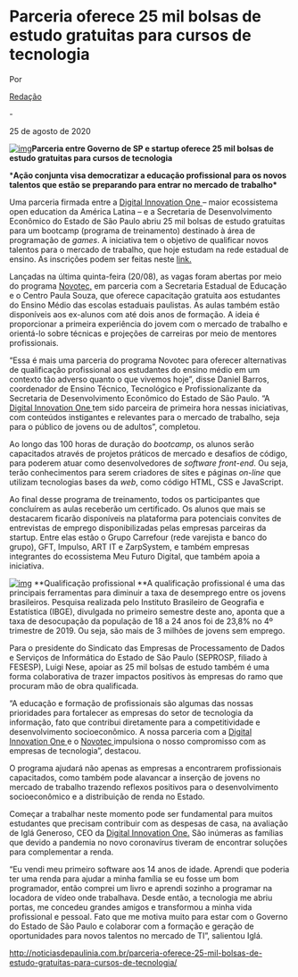 # Parceria oferece 25 mil bolsas de estudo gratuitas para cursos de tecnologia

Por

 [Redação](http://noticiasdepaulinia.com.br/author/admin/)

 \-

 25 de agosto de 2020

[![img](http://noticiasdepaulinia.com.br/wp-content/uploads/2020/08/Bolsas-de-estudo-para-cursos-de-tecnologia.jpg)](http://noticiasdepaulinia.com.br/wp-content/uploads/2020/08/Bolsas-de-estudo-para-cursos-de-tecnologia.jpg)**Parceria entre Governo de SP e startup oferece 25 mil bolsas de estudo gratuitas para cursos de tecnologia**

***Ação conjunta visa democratizar a educação profissional para os novos
talentos que estão se preparando para entrar no mercado de trabalho\***

Uma parceria firmada entre a [Digital Innovation One ](https://yxeesedediyinge.i-mpr.com/link.php?code=bDpodHRwJTNBJTJGJTJGZGlnaXRhbGlubm92YXRpb24ub25lJTJGOjExNjg2NDAxMjQ6cmVkYWNhb0Bub3RpY2lhc2RlcGF1bGluaWEuY29tLmJyOjU5NDY0Mg==)– maior ecossistema open education da América Latina – e a Secretaria de Desenvolvimento Econômico do Estado de São Paulo abriu 25 mil bolsas de estudo gratuitas para um bootcamp (programa de treinamento) destinado à área de programação de *games*. A iniciativa tem o objetivo de qualificar novos talentos para o mercado de trabalho, que hoje estudam na rede estadual de ensino. As inscrições podem ser feitas neste [link.](https://yxeesedediyinge.i-mpr.com/link.php?code=bDpodHRwJTNBJTJGJTJGZGlnaXRhbGlubm92YXRpb24ub25lJTJGYm9vdGNhbXBzJTJGamF2YXNjcmlwdC1nYW1lLWRldmVsb3BlcjoxMTY4NjQwMTI0OnJlZGFjYW9Abm90aWNpYXNkZXBhdWxpbmlhLmNvbS5icjoyZjhkOTI=)

Lançadas na última quinta-feira (20/08), as vagas foram abertas por meio do programa [Novotec,](https://yxeesedediyinge.i-mpr.com/link.php?code=bDpodHRwJTNBJTJGJTJGd3d3Lm5vdm90ZWMuc3AuZ292LmJyJTJGJTIzUHJvZ3JhbWE6MTE2ODY0MDEyNDpyZWRhY2FvQG5vdGljaWFzZGVwYXVsaW5pYS5jb20uYnI6NzJiZGU1) em parceria com a Secretaria Estadual de Educação e o Centro Paula Souza, que oferece capacitação gratuita aos estudantes do Ensino Médio das escolas estaduais paulistas. As aulas também estão disponíveis aos ex-alunos com até dois anos de formação. A ideia é proporcionar a primeira experiência do jovem com o mercado de trabalho e orientá-lo sobre técnicas e projeções de carreiras por meio de mentores profissionais.

“Essa é mais uma parceria do programa Novotec para oferecer alternativas de qualificação profissional aos estudantes do ensino médio em um contexto tão adverso quanto o que vivemos hoje”, disse Daniel Barros, coordenador de Ensino Técnico, Tecnológico e Profissionalizante da Secretaria de Desenvolvimento Econômico do Estado de São Paulo. “A [Digital Innovation One ](https://yxeesedediyinge.i-mpr.com/link.php?code=bDpodHRwJTNBJTJGJTJGZGlnaXRhbGlubm92YXRpb24ub25lJTJGOjExNjg2NDAxMjQ6cmVkYWNhb0Bub3RpY2lhc2RlcGF1bGluaWEuY29tLmJyOjU5NDY0Mg==)tem sido parceira de primeira hora nessas iniciativas, com conteúdos instigantes e relevantes para o mercado de trabalho, seja para o público de jovens ou de adultos”, completou.

Ao longo das 100 horas de duração do *bootcamp*, os alunos serão capacitados através de projetos práticos de mercado e desafios de código, para poderem atuar como desenvolvedores de *software front-end*. Ou seja, terão conhecimentos para serem criadores de sites e páginas *on-line* que utilizam tecnologias bases da *web*, como código HTML, CSS e JavaScript.

Ao final desse programa de treinamento, todos os participantes que concluírem as aulas receberão um certificado. Os alunos que mais se destacarem ficarão disponíveis na plataforma para potenciais convites de entrevistas de emprego disponibilizadas pelas empresas parceiras da startup. Entre elas estão o Grupo Carrefour (rede varejista e banco do grupo), GFT, Impulso, ART IT e ZarpSystem, e também empresas integrantes do ecossistema Meu Futuro Digital, que também apoia a iniciativa.

[![img](http://noticiasdepaulinia.com.br/wp-content/uploads/2020/08/Bolsas-de-estudo-para-cursos-de-tecnologia-1-1.jpg)](http://noticiasdepaulinia.com.br/wp-content/uploads/2020/08/Bolsas-de-estudo-para-cursos-de-tecnologia-1-1.jpg)
**Qualificação profissional
**A qualificação profissional é uma das principais ferramentas para diminuir a taxa de desemprego entre os jovens brasileiros. Pesquisa realizada pelo Instituto Brasileiro de Geografia e Estatística (IBGE), divulgada no primeiro semestre deste ano, aponta que a taxa de desocupação da população de 18 a 24 anos foi de 23,8% no 4º trimestre de 2019. Ou seja, são mais de 3 milhões de jovens sem emprego.

Para o presidente do Sindicato das Empresas de Processamento de Dados e Serviços de Informática do Estado de São Paulo (SEPROSP, filiado à FESESP), Luigi Nese, apoiar as 25 mil bolsas de estudo também é uma forma colaborativa de trazer impactos positivos às empresas do ramo que procuram mão de obra qualificada.

“A educação e formação de profissionais são algumas das nossas prioridades para fortalecer as empresas do setor de tecnologia da informação, fato que contribui diretamente para a competitividade e desenvolvimento socioeconômico. A nossa parceria com a [Digital Innovation One ](https://yxeesedediyinge.i-mpr.com/link.php?code=bDpodHRwJTNBJTJGJTJGZGlnaXRhbGlubm92YXRpb24ub25lJTJGOjExNjg2NDAxMjQ6cmVkYWNhb0Bub3RpY2lhc2RlcGF1bGluaWEuY29tLmJyOjU5NDY0Mg==)e o [Novotec ](https://yxeesedediyinge.i-mpr.com/link.php?code=bDpodHRwJTNBJTJGJTJGd3d3Lm5vdm90ZWMuc3AuZ292LmJyJTJGJTIzUHJvZ3JhbWE6MTE2ODY0MDEyNDpyZWRhY2FvQG5vdGljaWFzZGVwYXVsaW5pYS5jb20uYnI6NzJiZGU1)impulsiona o nosso compromisso com as empresas de tecnologia”, destacou.

O programa ajudará não apenas as empresas a encontrarem profissionais capacitados, como também pode alavancar a inserção de jovens no mercado de trabalho trazendo reflexos positivos para o desenvolvimento socioeconômico e a distribuição de renda no Estado.

Começar a trabalhar neste momento pode ser fundamental para muitos estudantes que precisam contribuir com as despesas de casa, na avaliação de Iglá Generoso, CEO da [Digital Innovation One.](https://yxeesedediyinge.i-mpr.com/link.php?code=bDpodHRwJTNBJTJGJTJGZGlnaXRhbGlubm92YXRpb24ub25lJTJGOjExNjg2NDAxMjQ6cmVkYWNhb0Bub3RpY2lhc2RlcGF1bGluaWEuY29tLmJyOjU5NDY0Mg==) São inúmeras as famílias que devido a pandemia no novo coronavírus tiveram de encontrar soluções para complementar a renda.

“Eu vendi meu primeiro software aos 14 anos de idade. Aprendi que poderia ter uma renda para ajudar a minha família se eu fosse um bom programador, então comprei um livro e aprendi sozinho a programar na locadora de vídeo onde trabalhava. Desde então, a tecnologia me abriu portas, me concedeu grandes amigos e transformou a minha vida profissional e pessoal. Fato que me motiva muito para estar com o Governo do Estado de São Paulo e colaborar com a formação e geração de oportunidades para novos talentos no mercado de TI”, salientou Iglá.

http://noticiasdepaulinia.com.br/parceria-oferece-25-mil-bolsas-de-estudo-gratuitas-para-cursos-de-tecnologia/